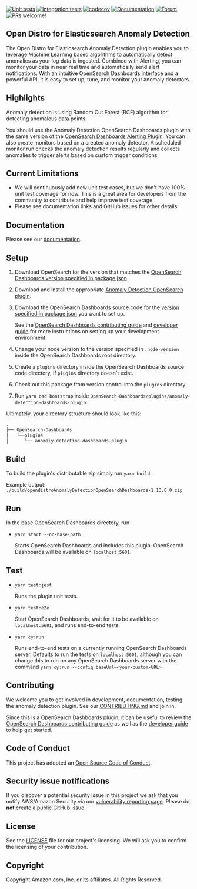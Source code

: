 [![Unit tests](https://github.com/opensearch-project/anomaly-detection-dashboards-plugin/workflows/Unit%20tests%20workflow/badge.svg)](https://github.com/opensearch-project/anomaly-detection-dashboards-plugin/actions?query=workflow%3A%22Unit+tests+workflow%22)
[![Integration tests](https://github.com/opensearch-project/anomaly-detection-dashboards-plugin/workflows/E2E%20tests%20workflow/badge.svg)](https://github.com/opensearch-project/anomaly-detection-dashboards-plugin/actions?query=workflow%3A%22E2E+tests+workflow%22)
[![codecov](https://codecov.io/gh/opensearch-project/anomaly-detection-dashboards-plugin/branch/main/graph/badge.svg)](https://codecov.io/gh/opensearch-project/anomaly-detection-dashboards-plugin)
[![Documentation](https://img.shields.io/badge/doc-reference-blue)](https://opendistro.github.io/for-elasticsearch-docs/docs/ad/)
[![Forum](https://img.shields.io/badge/chat-on%20forums-blue)](https://discuss.opendistrocommunity.dev/c/Use-this-category-for-all-questions-around-machine-learning-plugins)
![PRs welcome!](https://img.shields.io/badge/PRs-welcome!-success)

## Open Distro for Elasticsearch Anomaly Detection

The Open Distro for Elasticsearch Anomaly Detection plugin enables you to leverage Machine Learning based algorithms to automatically detect anomalies as your log data is ingested. Combined with Alerting, you can monitor your data in near real time and automatically send alert notifications. With an intuitive OpenSearch Dashboards interface and a powerful API, it is easy to set up, tune, and monitor your anomaly detectors.

## Highlights

Anomaly detection is using Random Cut Forest (RCF) algorithm for detecting anomalous data points.

You should use the Anomaly Detection OpenSearch Dashboards plugin with the same version of the [OpenSearch Dashboards Alerting Plugin](https://github.com/opensearch-project/alerting-dashboards-plugin). You can also create monitors based on a created anomaly detector. A scheduled monitor run checks the anomaly detection results regularly and collects anomalies to trigger alerts based on custom trigger conditions.

## Current Limitations

- We will continuously add new unit test cases, but we don't have 100% unit test coverage for now. This is a great area for developers from the community to contribute and help improve test coverage.
- Please see documentation links and GitHub issues for other details.

## Documentation

Please see our [documentation](https://opendistro.github.io/for-elasticsearch-docs/docs/ad/).

## Setup

1. Download OpenSearch for the version that matches the [OpenSearch Dashboards version specified in package.json](./package.json#L7).
1. Download and install the appropriate [Anomaly Detection OpenSearch plugin](https://github.com/opensearch-project/anomaly-detection).
1. Download the OpenSearch Dashboards source code for the [version specified in package.json](./package.json#L7) you want to set up.

   See the [OpenSearch Dashboards contributing guide](https://github.com/opensearch-project/OpenSearch-Dashboards/blob/main/CONTRIBUTING.md) and [developer guide](https://github.com/opensearch-project/OpenSearch-Dashboards/blob/main/DEVELOPER_GUIDE.md) for more instructions on setting up your development environment.

1. Change your node version to the version specified in `.node-version` inside the OpenSearch Dashboards root directory.
1. Create a `plugins` directory inside the OpenSearch Dashboards source code directory, if `plugins` directory doesn't exist.
1. Check out this package from version control into the `plugins` directory.
1. Run `yarn osd bootstrap` inside `OpenSearch-Dashboards/plugins/anomaly-detection-dashboards-plugin`.

Ultimately, your directory structure should look like this:

<!-- prettier-ignore -->
```md
.
├── OpenSearch-Dashboards
│   └──plugins
│      └── anomaly-detection-dashboards-plugin
```

## Build

To build the plugin's distributable zip simply run `yarn build`.

Example output: `./build/opendistroAnomalyDetectionOpenSearchDashboards-1.13.0.0.zip`

## Run

In the base OpenSearch Dashboards directory, run

- `yarn start --no-base-path`

  Starts OpenSearch Dashboards and includes this plugin. OpenSearch Dashboards will be available on `localhost:5601`.

## Test

- `yarn test:jest`

  Runs the plugin unit tests.

- `yarn test:e2e`

  Start OpenSearch Dashboards, wait for it to be available on `localhost:5601`, and runs end-to-end tests.

- `yarn cy:run`

  Runs end-to-end tests on a currently running OpenSearch Dashboards server. Defaults to run the tests on `localhost:5601`, although you can change this to run on any
  OpenSearch Dashboards server with the command `yarn cy:run --config baseUrl=<your-custom-URL>`

## Contributing

We welcome you to get involved in development, documentation, testing the anomaly detection plugin. See our [CONTRIBUTING.md](./CONTRIBUTING.md) and join in.

Since this is a OpenSearch Dashboards plugin, it can be useful to review the [OpenSearch Dashboards contributing guide](https://github.com/opensearch-project/OpenSearch-Dashboards/blob/main/CONTRIBUTING.md) as well as the [developer guide](https://github.com/opensearch-project/OpenSearch-Dashboards/blob/main/DEVELOPER_GUIDE.md) to help get started.

## Code of Conduct

This project has adopted an [Open Source Code of Conduct](https://opendistro.github.io/for-elasticsearch/codeofconduct.html).

## Security issue notifications

If you discover a potential security issue in this project we ask that you notify AWS/Amazon Security via our [vulnerability reporting page](http://aws.amazon.com/security/vulnerability-reporting/). Please do **not** create a public GitHub issue.

## License

See the [LICENSE](./LICENSE.txt) file for our project's licensing. We will ask you to confirm the licensing of your contribution.

## Copyright

Copyright Amazon.com, Inc. or its affiliates. All Rights Reserved.
